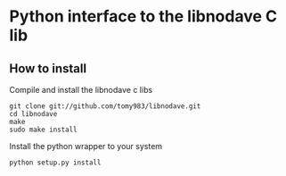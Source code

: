 # Python interface to the libnodave C lib

## How to install 

Compile and install the libnodave c libs

    git clone git://github.com/tomy983/libnodave.git 
    cd libnodave
    make
    sudo make install

Install the python wrapper to your system

    python setup.py install


